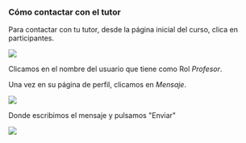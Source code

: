 ### Cómo contactar con el tutor

Para contactar con tu tutor, desde la página inicial del curso, clica en participantes.

![](/assets/Selección_606.png)

Clicamos en  el nombre del usuario que tiene como Rol _Profesor_.

Una vez en su página de perfil, clicamos en _Mensaje_.

![](/assets/Selección_607.png)

Donde escribimos el mensaje y pulsamos "Enviar"

![](/assets/Selección_608.png)